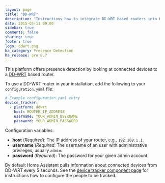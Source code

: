 ```yaml
---
layout: page
title: "DD-WRT"
description: "Instructions how to integrate DD-WRT based routers into Home Assistant."
date: 2015-05-11 09:00
sidebar: true
comments: false
sharing: true
footer: true
logo: ddwrt.png
ha_category: Presence Detection
ha_release: pre 0.7
---
```


This platform offers presence detection by looking at connected devices to a [DD-WRT](http://www.dd-wrt.com/site/index) based router.

To use a DD-WRT router in your installation, add the following to your `configuration.yaml` file:

```yaml
# Example configuration.yaml entry
device_tracker:
  - platform: ddwrt
    host: ROUTER_IP_ADDRESS
    username: YOUR_ADMIN_USERNAME
    password: YOUR_ADMIN_PASSWORD
```

Configuration variables:

- **host** (*Required*): The IP address of your router, e.g., `192.168.1.1`.
- **username** (*Required*: The username of an user with administrative privileges, usually `admin`.
- **password** (*Required*): The password for your given admin account.

By default Home Assistant pulls information about connected devices from DD-WRT every 5 seconds.
See the [device tracker component page](/components/device_tracker/) for instructions how to configure the people to be tracked.
